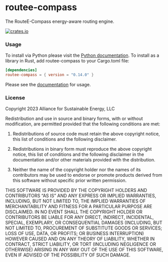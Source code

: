 routee-compass
============
The RouteE-Compass energy-aware routing engine.

[![crates.io](https://img.shields.io/crates/v/routee-compass.svg)](https://crates.io/crates/routee-compass)

### Usage

To install via Python please visit the [Python documentation](https://nrel.github.io/routee-compass/intro.html). 
To install as a library in Rust, add routee-compass to your Cargo.toml file:

```toml
[dependencies]
routee-compass = { version = "0.14.0" }
```

Please see the [documentation](https://docs.rs/routee-compass/latest/routee_compass/) for usage.

### License

Copyright 2023 Alliance for Sustainable Energy, LLC

Redistribution and use in source and binary forms, with or without modification, are permitted provided that the following conditions are met:

1. Redistributions of source code must retain the above copyright notice, this list of conditions and the following disclaimer.

2. Redistributions in binary form must reproduce the above copyright notice, this list of conditions and the following disclaimer in the documentation and/or other materials provided with the distribution.

3. Neither the name of the copyright holder nor the names of its contributors may be used to endorse or promote products derived from this software without specific prior written permission.

THIS SOFTWARE IS PROVIDED BY THE COPYRIGHT HOLDERS AND CONTRIBUTORS “AS IS” AND ANY EXPRESS OR IMPLIED WARRANTIES, INCLUDING, BUT NOT LIMITED TO, THE IMPLIED WARRANTIES OF MERCHANTABILITY AND FITNESS FOR A PARTICULAR PURPOSE ARE DISCLAIMED. IN NO EVENT SHALL THE COPYRIGHT HOLDER OR CONTRIBUTORS BE LIABLE FOR ANY DIRECT, INDIRECT, INCIDENTAL, SPECIAL, EXEMPLARY, OR CONSEQUENTIAL DAMAGES (INCLUDING, BUT NOT LIMITED TO, PROCUREMENT OF SUBSTITUTE GOODS OR SERVICES; LOSS OF USE, DATA, OR PROFITS; OR BUSINESS INTERRUPTION) HOWEVER CAUSED AND ON ANY THEORY OF LIABILITY, WHETHER IN CONTRACT, STRICT LIABILITY, OR TORT (INCLUDING NEGLIGENCE OR OTHERWISE) ARISING IN ANY WAY OUT OF THE USE OF THIS SOFTWARE, EVEN IF ADVISED OF THE POSSIBILITY OF SUCH DAMAGE.